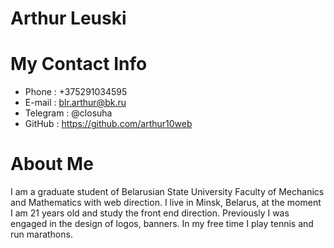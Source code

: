 # Arthur Leuski
# My Contact Info
+ Phone : +375291034595
+ E-mail : blr.arthur@bk.ru
+ Telegram : @closuha
+ GitHub : https://github.com/arthur10web
# About Me
I am a graduate student of Belarusian State University 
Faculty of Mechanics and Mathematics with web direction.
I live in Minsk, Belarus, at the moment I am 21 years old and study the front end direction.
Previously I was engaged in the design of logos, banners.
In my free time I play tennis and run marathons.